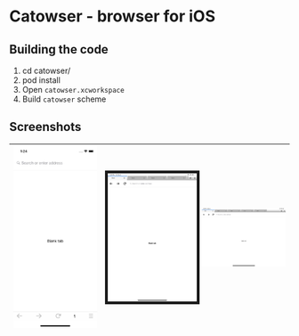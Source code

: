 # Сatowser - browser for iOS

Building the code
-----------------
1. cd catowser/
2. pod install
3. Open `catowser.xcworkspace`
4. Build `catowser` scheme

## Screenshots

[//]: # (CSS is filtered by Github, so style="border:5px solid black ; width:300px;" is not working for img tags)

<img src="screenshots/iphone_screenshot.png" width="400"/> | <img src="screenshots/ipad_screenshot.png" width="400" border="5" /> | <img src="screenshots/ipad_landskape_screenshot.png" width="400"/>
--- | --- | ---



